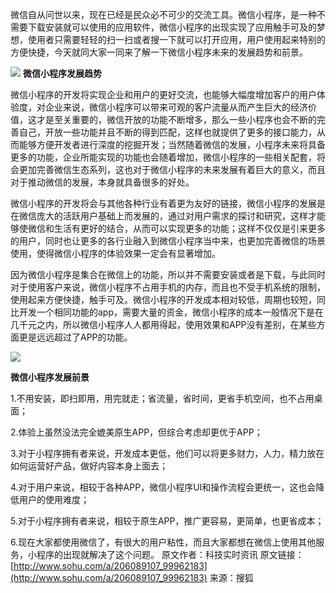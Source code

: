 微信自从问世以来，现在已经是民众必不可少的交流工具。微信小程序，是一种不需要下载安装就可以使用的应用软件，微信小程序的出现实现了应用触手可及的梦想，使用者只需要轻轻的扫一扫或者搜一下就可以打开应用，用户使用起来特别的方便快捷，今天就同大家一同来了解一下微信小程序未来的发展趋势和前景。

![](https://upload-images.jianshu.io/upload_images/19956127-1d4980226a51c3c7.png?imageMogr2/auto-orient/strip%7CimageView2/2/w/1240)
**微信小程序发展趋势**

微信小程序的开发将实现企业和用户的更好交流，也能够大幅度增加客户的用户体验度，对企业来说，微信小程序可以带来可观的客户流量从而产生巨大的经济价值，这才是至关重要的，微信开放的功能不断增多，那么一些小程序也会不断的完善自己，开放一些功能并且不断的得到匹配，这样也就提供了更多的接口能力，从而能够方便开发者进行深度的挖掘开发；当然随着微信的发展，小程序未来将具备更多的功能，企业所能实现的功能也会随着增加，微信小程序的一些相关配套，将会更加完善微信生态系列，这也对于微信小程序的未来发展有着巨大的意义，而且对于推动微信的发展，本身就具备很多的好处。

微信小程序的开发将会与其他各种行业有着更为友好的链接，微信小程序的发展是在微信庞大的活跃用户基础上而发展的，通过对用户需求的探讨和研究，这样才能够使微信和生活有更好的结合，从而可以实现更多的功能；这样不仅仅是引来更多的用户，同时也让更多的各行业融入到微信小程序当中来，也更加完善微信的场景使用，使得微信小程序的体验效果一定会有显著增加。

因为微信小程序是集合在微信上的功能，所以并不需要安装或者是下载，与此同时对于使用客户来说，微信小程序不占用手机的内存，而且也不受手机系统的限制，使用起来方便快捷，触手可及。微信小程序的开发成本相对较低，周期也较短，同比开发一个相同功能的app，需要大量的资金，微信小程序的成本一般情况下是在几千元之内，所以微信小程序人人都用得起，使用效果和APP没有差别，在某些方面更是远远超过了APP的功能。

![](https://upload-images.jianshu.io/upload_images/19956127-aa0bc996cfa38e6e.jpeg?imageMogr2/auto-orient/strip%7CimageView2/2/w/1240)

**微信小程序发展前景**

1.不用安装，即扫即用，用完就走；省流量，省时间，更省手机空间，也不占用桌面；

2.体验上虽然没法完全媲美原生APP，但综合考虑却更优于APP；

3.对于小程序拥有者来说，开发成本更低，他们可以将更多财力，人力，精力放在如何运营好产品，做好内容本身上面去；

4.对于用户来说，相较于各种APP，微信小程序UI和操作流程会更统一，这也会降低用户的使用难度；

5.对于小程序拥有者来说，相较于原生APP，推广更容易，更简单，也更省成本；

6.现在大家都使用微信了，有很大的用户粘性，而且大家都想在微信上使用其他服务，小程序的出现就解决了这个问题。
原文作者：科技实时资讯
原文链接：[http://www.sohu.com/a/206089107_99962183](http://www.sohu.com/a/206089107_99962183)
来源：搜狐
